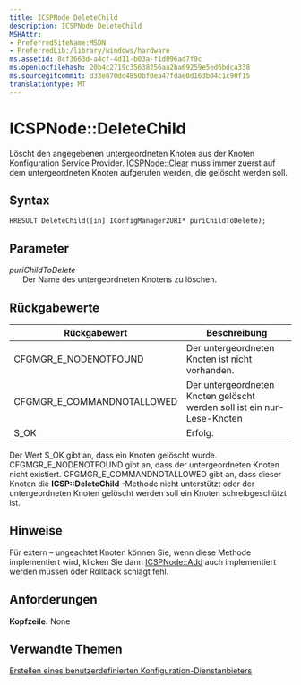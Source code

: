 ```yaml
---
title: ICSPNode DeleteChild
description: ICSPNode DeleteChild
MSHAttr:
- PreferredSiteName:MSDN
- PreferredLib:/library/windows/hardware
ms.assetid: 8cf3663d-a4cf-4d11-b03a-f1d096ad7f9c
ms.openlocfilehash: 20b4c2719c35638256aa2ba69259e5ed6bdca338
ms.sourcegitcommit: d33e870dc4850bf0ea47fdae0d163b04c1c90f15
translationtype: MT
---
```

# <a name="icspnodedeletechild"></a>ICSPNode::DeleteChild

Löscht den angegebenen untergeordneten Knoten aus der Knoten Konfiguration Service Provider. [ICSPNode::Clear](icspnodeclear.md) muss immer zuerst auf dem untergeordneten Knoten aufgerufen werden, die gelöscht werden soll.

## <a name="syntax"></a>Syntax

``` syntax
HRESULT DeleteChild([in] IConfigManager2URI* puriChildToDelete);
```

## <a name="parameters"></a>Parameter

<a href="" id="purichildtodelete"></a>*puriChildToDelete*  
&nbsp;&nbsp;&nbsp;&nbsp;&nbsp;&nbsp;Der Name des untergeordneten Knotens zu löschen.

## <a name="return-values"></a>Rückgabewerte

| Rückgabewert                 | Beschreibung                                      |
|------------------------------|--------------------------------------------------|
| CFGMGR\_E\_NODENOTFOUND      | Der untergeordneten Knoten ist nicht vorhanden.                    |
| CFGMGR\_E\_COMMANDNOTALLOWED | Der untergeordneten Knoten gelöscht werden soll ist ein nur-Lese-Knoten |
| S\_OK                        | Erfolg.                                         |

 
Der Wert S\_OK gibt an, dass ein Knoten gelöscht wurde. CFGMGR\_E\_NODENOTFOUND gibt an, dass der untergeordneten Knoten nicht existiert. CFGMGR\_E\_COMMANDNOTALLOWED gibt an, dass dieser Knoten die **ICSP::DeleteChild** -Methode nicht unterstützt oder der untergeordneten Knoten gelöscht werden soll ein Knoten schreibgeschützt ist.

## <a name="remarks"></a>Hinweise

Für extern – ungeachtet Knoten können Sie, wenn diese Methode implementiert wird, klicken Sie dann [ICSPNode::Add](icspnodeadd.md) auch implementiert werden müssen oder Rollback schlägt fehl.

## <a name="requirements"></a>Anforderungen

**Kopfzeile:** None

## <a name="related-topics"></a>Verwandte Themen

[Erstellen eines benutzerdefinierten Konfiguration-Dienstanbieters](create-a-custom-configuration-service-provider.md)

 






